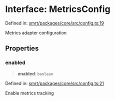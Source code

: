 # Interface: MetricsConfig

Defined in: [smrt/packages/core/src/config.ts:19](https://github.com/happyvertical/smrt/blob/71a16025d52b026725fd522a392015e67e1d6489/packages/core/src/config.ts#L19)

Metrics adapter configuration

## Properties

### enabled

> **enabled**: `boolean`

Defined in: [smrt/packages/core/src/config.ts:21](https://github.com/happyvertical/smrt/blob/71a16025d52b026725fd522a392015e67e1d6489/packages/core/src/config.ts#L21)

Enable metrics tracking

